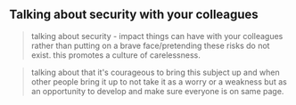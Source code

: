 ## Talking about security with your colleagues

>talking about security - impact things can have with your colleagues rather than putting on a brave face/pretending these risks do not exist. this promotes a culture of carelessness.

>talking about that it's courageous to bring this subject up and when other people bring it up to not take it as a worry or a weakness but as an opportunity to develop and make sure everyone is on same page.
